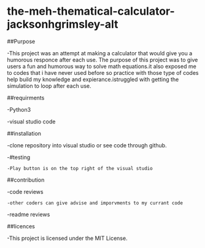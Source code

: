 # the-meh-thematical-calculator-jacksonhgrimsley-alt

##Purpose

  -This project was an attempt at making a calculator that would give you a humorous responce after each use. The purpose of this project was to give users a fun and humorous way to solve math equations.it also exposed me to codes that i have never used before so practice with those type of codes help build my knowledge and expierance.istruggled with getting the simulation to loop after each use.

##requirments
  
  -Python3
  
  -visual studio code

##installation

  -clone repository into visual studio or see code through github.
  
  -#testing
   
    -Play button is on the top right of the visual studio

##contribution
  
  -code reviews
    
    -other coders can give advise and imporvments to my currant code

  -readme reviews

##licences
 
  -This project is licensed under the MIT License.
